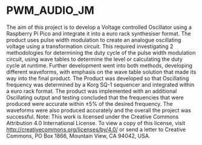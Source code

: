 # PWM_AUDIO_JM
The aim of this project is to develop a Voltage controlled Oscillator using a Raspberry Pi Pico and integrate it into a euro rack synthesiser format. The product uses pulse width modulation to create an analogue oscillating voltage using a transformation circuit. This required investigating 2 methodologies for determining the duty cycle of the pulse width modulation circuit, using wave tables to determine the level or calculating the duty cycle at runtime. Further development went into both methods, developing different waveforms, with emphasis on the wave table solution that made its way into the final product. The Product was developed so that Oscillating frequency was determined by a Korg SQ-1 sequencer and integrated within a euro rack format. The product was implemented with an additional Oscillating output and testing concluded that the frequencies that were produced were accurate within ±5% of the desired frequency. The waveforms were also produced accurately and the overall the project was successful.
Note:
This work is licensed under the Creative Commons Attribution 4.0 International License. To view a copy of this license, visit http://creativecommons.org/licenses/by/4.0/ or send a letter to Creative Commons, PO Box 1866, Mountain View, CA 94042, USA.
